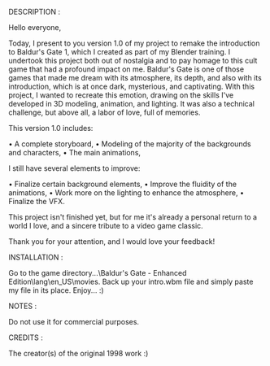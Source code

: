 DESCRIPTION :

Hello everyone,

Today, I present to you version 1.0 of my project to remake the introduction to Baldur's Gate 1, which I created as part of my Blender training.
I undertook this project both out of nostalgia and to pay homage to this cult game that had a profound impact on me. Baldur's Gate is one of those games that made me dream with its atmosphere, its depth, and also with its introduction, which is at once dark, mysterious, and captivating.
With this project, I wanted to recreate this emotion, drawing on the skills I've developed in 3D modeling, animation, and lighting. It was also a technical challenge, but above all, a labor of love, full of memories.

This version 1.0 includes:

• A complete storyboard,
• Modeling of the majority of the backgrounds and characters,
• The main animations,

I still have several elements to improve:

• Finalize certain background elements,
• Improve the fluidity of the animations,
• Work more on the lighting to enhance the atmosphere,
• Finalize the VFX.

This project isn't finished yet, but for me it's already a personal return to a world I love, and a sincere tribute to a video game classic.

Thank you for your attention, and I would love your feedback!

INSTALLATION :

Go to the game directory...\Baldur's Gate - Enhanced Edition\lang\en_US\movies. Back up your intro.wbm file and simply paste my file in its place. Enjoy... :)

NOTES : 

Do not use it for commercial purposes.

CREDITS :

The creator(s) of the original 1998 work :)

